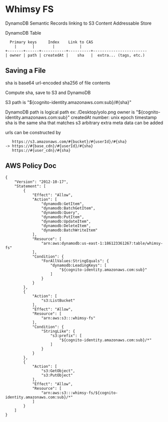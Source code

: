 Whimsy FS
=========

DynamoDB Semantic Records linking to S3 Content Addressable Store

DynamoDB Table

      Primary keys     Index    Link to CAS
        |       |        |           |
    +-------+------+-----------+----------+------------------------
    | owner | path | createdAt |    sha   |  extra... (tags, etc.)


Saving a File
-------------

sha is base64 url-encoded sha256 of file contents

Compute sha, save to S3 and DynamoDB

S3 path is "${cognito-identity.amazonaws.com:sub}/#{sha}"

DynamoDB path is logical path ex: /Desktop/yolo.png
owner is "${cognito-identity.amazonaws.com:sub}"
createdAt number: unix epoch timestamp
sha is the same sha that matches s3
arbitrary extra meta data can be added

urls can be constructed by

       https://s3.amazonaws.com/#{bucket}/#{userId}/#{sha}
    -> https://#{base_cdn}/#{userId}/#{sha}
       https://#{user_cdn}/#{sha}

AWS Policy Doc
------------------

    {
        "Version": "2012-10-17",
        "Statement": [
            {
                "Effect": "Allow",
                "Action": [
                    "dynamodb:GetItem",
                    "dynamodb:BatchGetItem",
                    "dynamodb:Query",
                    "dynamodb:PutItem",
                    "dynamodb:UpdateItem",
                    "dynamodb:DeleteItem",
                    "dynamodb:BatchWriteItem"
                ],
                "Resource": [
                    "arn:aws:dynamodb:us-east-1:186123361267:table/whimsy-fs"
                ],
                "Condition": {
                    "ForAllValues:StringEquals": {
                        "dynamodb:LeadingKeys": [
                            "${cognito-identity.amazonaws.com:sub}"
                        ]
                    }
                }
            },
            {
                "Action": [
                    "s3:ListBucket"
                ],
                "Effect": "Allow",
                "Resource": [
                    "arn:aws:s3:::whimsy-fs"
                ],
                "Condition": {
                    "StringLike": {
                        "s3:prefix": [
                            "${cognito-identity.amazonaws.com:sub}/*"
                        ]
                    }
                }
            },
            {
                "Action": [
                    "s3:GetObject",
                    "s3:PutObject"
                ],
                "Effect": "Allow",
                "Resource": [
                    "arn:aws:s3:::whimsy-fs/${cognito-identity.amazonaws.com:sub}/*"
                ]
            }
        ]
    }
